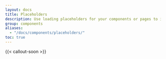 ```yaml
---
layout: docs
title: Placeholders
description: Use loading placeholders for your components or pages to indicate something may still be loading.
group: components
aliases:
  - "/docs/components/placeholders/"
toc: true
---
```


{{< callout-soon >}}
